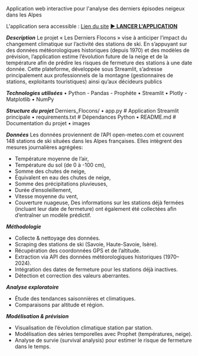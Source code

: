 Application web interactive pour l'analyse des derniers épisodes neigeux dans les Alpes

L'application sera accessible : [Lien du site](ttps://huggingface.co/spaces/matrix3364/Derniers_Flocons)
**[► LANCER L'APPLICATION](https://huggingface.co/spaces/matrix3364/Derniers_Flocons)**

***Description***
Le projet « Les Derniers Flocons » vise à anticiper l’impact du changement climatique sur l’activité des stations de ski.
En s’appuyant sur des données météorologiques historiques (depuis 1970) et des modèles de prévision,
l’application estime l’évolution future de la neige et de la température afin de prédire les risques de fermeture des stations à une date donnée.
Cette plateforme, développée sous Streamlit, s’adresse principalement aux professionnels de la montagne (gestionnaires de stations, exploitants touristiques)
ainsi qu’aux décideurs publics

***Technologies utilisées***
•	Python - Pandas - Prophète
•	Streamlit 
•	Plotly - Matplotlib
•	NumPy 

***Structure du projet***
Derniers_Flocons/
• app.py                 # Application Streamlit principale
• requirements.txt       # Dépendances Python
• README.md              # Documentation du projet
• images                

***Données***
Les données proviennent de l’API open-meteo.com et couvrent 148 stations de ski situées dans les Alpes françaises.
Elles intègrent des mesures journalières agrégées:
- Température moyenne de l’air,
- Température du sol (de 0 à -100 cm),
- Somme des chutes de neige,
- Équivalent en eau des chutes de neige,
- Somme des précipitations pluvieuses,
- Durée d’ensoleillement,
- Vitesse moyenne du vent,
- Couverture nuageuse,
Des informations sur les stations déjà fermées (incluant leur date de fermeture) ont également été collectées afin d’entraîner un modèle prédictif.

***Méthodologie***
- Collecte & nettoyage des données.
- Scraping des stations de ski (Savoie, Haute-Savoie, Isère).
- Récupération des coordonnées GPS et de l’altitude.
- Extraction via API des données météorologiques historiques (1970–2024).
- Intégration des dates de fermeture pour les stations déjà inactives.
- Détection et correction des valeurs aberrantes.
  
***Analyse exploratoire***
- Étude des tendances saisonnières et climatiques.
- Comparaisons par altitude et région.

***Modélisation & prévision***
- Visualisation de l’évolution climatique station par station.
- Modélisation des séries temporelles avec Prophet (températures, neige).
- Analyse de survie (survival analysis) pour estimer le risque de fermeture dans le temps.




